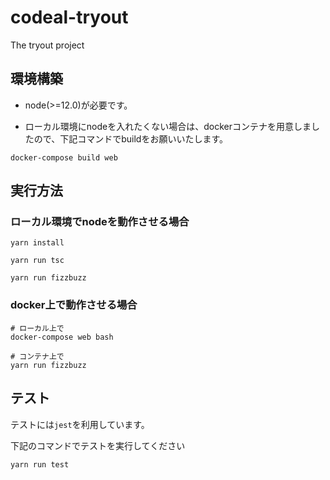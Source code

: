 # codeal-tryout
The tryout project


## 環境構築

- node(>=12.0)が必要です。

- ローカル環境にnodeを入れたくない場合は、dockerコンテナを用意しましたので、下記コマンドでbuildをお願いいたします。

```
docker-compose build web
```

## 実行方法

### ローカル環境でnodeを動作させる場合

```
yarn install

yarn run tsc

yarn run fizzbuzz
```


### docker上で動作させる場合

```
# ローカル上で
docker-compose web bash

# コンテナ上で
yarn run fizzbuzz
```

## テスト

テストには`jest`を利用しています。

下記のコマンドでテストを実行してください

```
yarn run test
```
